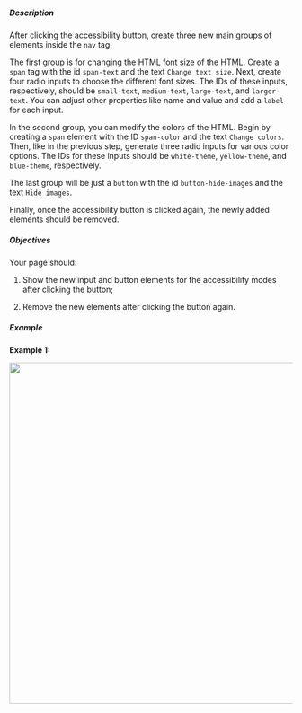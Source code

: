 <div class="step-text">
<p></p><h5 id="description">Description</h5><p>After clicking the accessibility button, create three new main groups of elements inside the <code class="java">nav</code> tag. </p><p>The first group is for changing the HTML font size of the HTML. Create a <code class="java">span</code> tag with the id <code class="java">span-text</code> and the text <code class="java">Change text size</code>. Next, create four radio inputs to choose the different font sizes. The IDs of these inputs, respectively, should be <code class="java">small-text</code>, <code class="java">medium-text</code>, <code class="java">large-text</code>, and <code class="java">larger-text</code>. You can adjust other properties like name and value and add a <code class="java">label</code> for each input.</p><p>In the second group, you can modify the colors of the HTML. Begin by creating a <code class="java">span</code> element with the ID <code class="java">span-color</code> and the text <code class="java">Change colors</code>. Then, like in the previous step, generate three radio inputs for various color options. The IDs for these inputs should be <code class="java">white-theme</code>, <code class="java">yellow-theme</code>, and <code class="java">blue-theme</code>, respectively.</p><p>The last group will be just a <code class="java">button</code> with the id <code class="java">button-hide-images</code> and the text <code class="java">Hide images</code>.</p><p>Finally, once the accessibility button is clicked again, the newly added elements should be removed.</p><h5 id="objectives">Objectives</h5><p>Your page should:</p><ol><li><p>Show the new input and button elements for the accessibility modes after clicking the button;</p></li><li><p>Remove the new elements after clicking the button again.</p></li></ol><h5 id="example">Example</h5><p><strong>Example 1:</strong></p><p><picture><img alt="" height="608" src="https://ucarecdn.com/710f0f24-c42a-49b3-876d-92566f102cf6/" width="1080"/></picture></p>
</div>